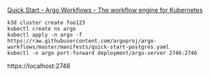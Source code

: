 [Quick Start - Argo Workflows - The workflow engine for Kubernetes](https://argoproj.github.io/argo-workflows/quick-start/)

```
k3d cluster create foo123
kubectl create ns argo
kubectl apply -n argo -f https://raw.githubusercontent.com/argoproj/argo-workflows/master/manifests/quick-start-postgres.yaml
kubectl -n argo port-forward deployment/argo-server 2746:2746
```

https://localhost:2746
